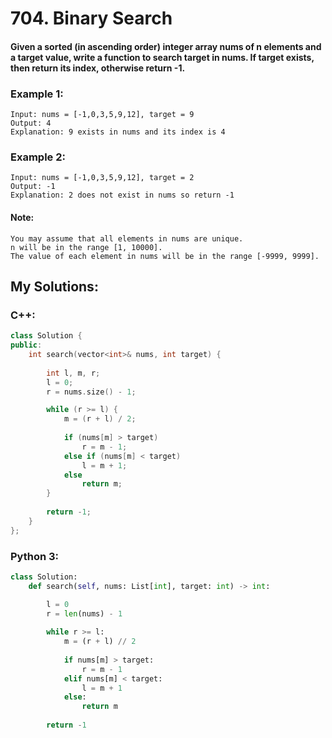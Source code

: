 
# 704. Binary Search

#### Given a sorted (in ascending order) integer array nums of n elements and a target value, write a function to search target in nums. If target exists, then return its index, otherwise return -1.

### Example 1:
```
Input: nums = [-1,0,3,5,9,12], target = 9
Output: 4
Explanation: 9 exists in nums and its index is 4
```
### Example 2:
```
Input: nums = [-1,0,3,5,9,12], target = 2
Output: -1
Explanation: 2 does not exist in nums so return -1
```
#### Note:
```
You may assume that all elements in nums are unique.
n will be in the range [1, 10000].
The value of each element in nums will be in the range [-9999, 9999].
```

## My Solutions:

### C++:
```cpp
class Solution {
public:
    int search(vector<int>& nums, int target) {
        
        int l, m, r;
        l = 0;
        r = nums.size() - 1;

        while (r >= l) {
            m = (r + l) / 2;
            
            if (nums[m] > target)
                r = m - 1;
            else if (nums[m] < target)
                l = m + 1;
            else
                return m;
        }
        
        return -1;
    }
};
```
### Python 3:
```python
class Solution:
    def search(self, nums: List[int], target: int) -> int:

        l = 0
        r = len(nums) - 1
        
        while r >= l:
            m = (r + l) // 2
            
            if nums[m] > target:
                r = m - 1
            elif nums[m] < target:
                l = m + 1
            else:
                return m
        
        return -1
```
